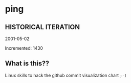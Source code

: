 # ping

## HISTORICAL ITERATION
2001-05-02

Incremented: 1430

## What is this?? 
Linux skills to hack the github commit visualization chart `;-)`
